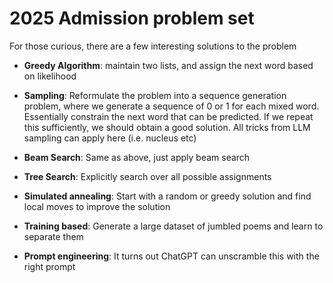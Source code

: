 # 2025 Admission problem set

For those curious, there are a few interesting solutions to the problem

- **Greedy Algorithm**: maintain two lists, and assign the next word based on likelihood
- **Sampling**: Reformulate the problem into a sequence generation problem, where we generate a sequence of 0 or 1 for each mixed word. Essentially constrain the next word that can be predicted. If we repeat this sufficiently, we should obtain a good solution. All tricks from LLM sampling can apply here (i.e. nucleus etc)
- **Beam Search**: Same as above, just apply beam search
- **Tree Search**: Explicitly search over all possible assignments
- **Simulated annealing**: Start with a random or greedy solution and find local moves to improve the solution

- **Training based**: Generate a large dataset of jumbled poems and learn to separate them
- **Prompt engineering**: It turns out ChatGPT can unscramble this with the right prompt
